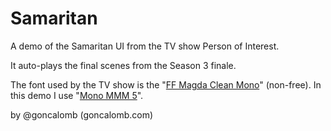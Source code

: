 # Samaritan #

A demo of the Samaritan UI from the TV show Person of Interest.

It auto-plays the final scenes from the Season 3 finale.

The font used by the TV show is the "[FF Magda Clean Mono](https://www.fontfont.com/fonts/magda-clean-mono)" (non-free). In this demo I use "[Mono MMM 5](http://www.dafont.com/monommm-5.font)".

by @goncalomb (goncalomb.com)
